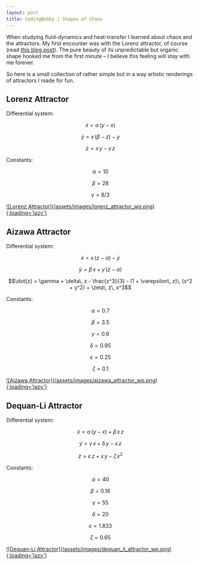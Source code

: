 ```yaml
---
layout: post
title: CodingBobby | Shapes of Chaos
---
```

When studying fluid-dynamics and heat-transfer I learned about chaos and the attractors.
My first encounter was with the Lorenz attractor, of course (read [this blog post](/blog/beautiful-chaos)).
The pure beauty of its unpredictable but organic shape hooked me from the first minute – I believe this feeling will stay with me forever.

So here is a small collection of rather simple but in a way artistic renderings of attractors I made for fun.


## Lorenz Attractor
Differential system:

$$\dot{x} = \alpha\, (y - x)$$

$$\dot{y} = x\, (\beta - z) - y$$

$$\dot{z} = x\, y - \gamma\, z$$

Constants:

$$\alpha = 10$$

$$\beta = 28$$

$$\gamma = 8/3$$

<a href="/assets/images/lorenz_attractor_wp.png" target="_blank">
   ![Lorenz Attractor](/assets/images/lorenz_attractor_wp.png){:loading='lazy'}
</a>


## Aizawa Attractor
Differential system:

$$\dot{x} = x\, (z - \alpha) - \dot{y}$$

$$\dot{y} = \beta\, x + y\, (z - \alpha)$$

$$\dot{z} = \gamma + \delta\, z - \frac{z^3}{3} - (1 + \varepsilon\, z)\, (x^2 + y^2) + \zeta\, z\, x^3$$

Constants:

$$\alpha = 0.7$$

$$\beta = 3.5$$

$$\gamma = 0.6$$

$$\delta = 0.95$$

$$\varepsilon = 0.25$$

$$\zeta = 0.1$$

<a href="/assets/images/aizawa_attractor_wp.png" target="_blank">
   ![Aizawa Attractor](/assets/images/aizawa_attractor_wp.png){:loading='lazy'}
</a>


## Dequan-Li Attractor
Differential system:

$$\dot{x} = \alpha\, (y - x) + \beta\, x\, z$$

$$\dot{y} = \gamma\, x + \delta\, y - x\, z$$

$$\dot{z} = \varepsilon\, z + x\, y - \zeta\, x^2$$

Constants:

$$\alpha = 40$$

$$\beta = 0.16$$

$$\gamma = 55$$

$$\delta = 20$$

$$\varepsilon = 1.833$$

$$\zeta = 0.65$$

<a href="/assets/images/dequan_li_attractor_wp.png" target="_blank">
   ![Dequan-Li Attractor](/assets/images/dequan_li_attractor_wp.png){:loading='lazy'}
</a>
